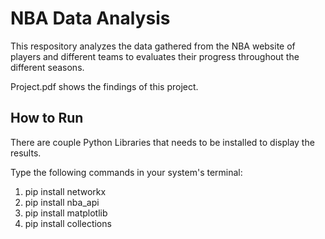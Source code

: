 # NBA Data Analysis
This respository analyzes the data gathered from the NBA website of players and different teams to evaluates their progress throughout the different seasons.

Project.pdf shows the findings of this project.

## How to Run
There are couple Python Libraries that needs to be installed to display the results.

Type the following commands in your system's terminal:
  1. pip install networkx
  2. pip install nba_api
  3. pip install matplotlib
  4. pip install collections
